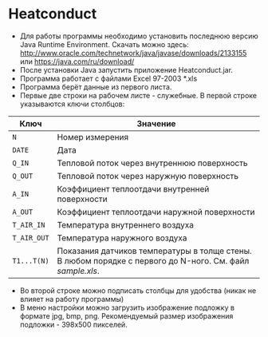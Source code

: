 **Heatconduct**
===================

* Для работы программы необходимо установить последнюю версию Java Runtime Environment. Скачать можно здесь:
http://www.oracle.com/technetwork/java/javase/downloads/2133155
 или https://java.com/ru/download/
* После установки Java запустить приложение Heatconduct.jar.
* Программа работает с файлами Excel 97-2003 *.xls
* Программа берёт данные из первого листа.
* Первые две строки на рабочем листе - служебные. В первой строке указываются ключи столбцов:

Ключ | Значение
-----|-------------
`N`|Номер измерения
`DATE`|Дата
`Q_IN`|Тепловой поток через внутреннюю поверхность
`Q_OUT`|Тепловой поток через наружную поверхность
`A_IN`|Коэффициент теплоотдачи внутренней поверхности
`A_OUT`|Коэффициент теплоотдачи наружной поверхности
`T_AIR_IN`|Температура внутреннего воздуха
`T_AIR_OUT`|Температура наружного воздуха
`T1...Т(N)`|Показания датчиков температуры в толще стены. В любом порядке с первого до N-ного. См. файл _sample.xls_.

*	Во второй строке можно подписать столбцы для удобства (никак не влияет на работу программы)
*	В меню настройки можно загрузить изображение подложку в формате jpg, bmp, png. Рекомендуемый размер изображения подложки - 398х500 пикселей.
